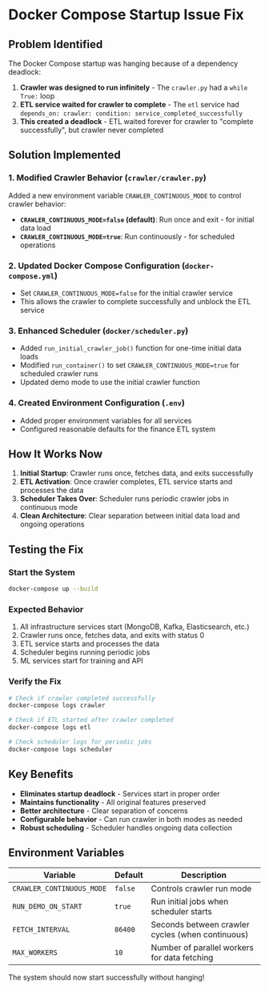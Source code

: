 # Docker Compose Startup Issue Fix

## Problem Identified

The Docker Compose startup was hanging because of a dependency deadlock:

1. **Crawler was designed to run infinitely** - The `crawler.py` had a `while True:` loop
2. **ETL service waited for crawler to complete** - The `etl` service had `depends_on: crawler: condition: service_completed_successfully`
3. **This created a deadlock** - ETL waited forever for crawler to "complete successfully", but crawler never completed

## Solution Implemented

### 1. Modified Crawler Behavior (`crawler/crawler.py`)

Added a new environment variable `CRAWLER_CONTINUOUS_MODE` to control crawler behavior:

- **`CRAWLER_CONTINUOUS_MODE=false` (default)**: Run once and exit - for initial data load
- **`CRAWLER_CONTINUOUS_MODE=true`**: Run continuously - for scheduled operations

### 2. Updated Docker Compose Configuration (`docker-compose.yml`)

- Set `CRAWLER_CONTINUOUS_MODE=false` for the initial crawler service
- This allows the crawler to complete successfully and unblock the ETL service

### 3. Enhanced Scheduler (`docker/scheduler.py`)

- Added `run_initial_crawler_job()` function for one-time initial data loads
- Modified `run_container()` to set `CRAWLER_CONTINUOUS_MODE=true` for scheduled crawler runs
- Updated demo mode to use the initial crawler function

### 4. Created Environment Configuration (`.env`)

- Added proper environment variables for all services
- Configured reasonable defaults for the finance ETL system

## How It Works Now

1. **Initial Startup**: Crawler runs once, fetches data, and exits successfully
2. **ETL Activation**: Once crawler completes, ETL service starts and processes the data
3. **Scheduler Takes Over**: Scheduler runs periodic crawler jobs in continuous mode
4. **Clean Architecture**: Clear separation between initial data load and ongoing operations

## Testing the Fix

### Start the System
```bash
docker-compose up --build
```

### Expected Behavior
1. All infrastructure services start (MongoDB, Kafka, Elasticsearch, etc.)
2. Crawler runs once, fetches data, and exits with status 0
3. ETL service starts and processes the data
4. Scheduler begins running periodic jobs
5. ML services start for training and API

### Verify the Fix
```bash
# Check if crawler completed successfully
docker-compose logs crawler

# Check if ETL started after crawler completed
docker-compose logs etl

# Check scheduler logs for periodic jobs
docker-compose logs scheduler
```

## Key Benefits

- **Eliminates startup deadlock** - Services start in proper order
- **Maintains functionality** - All original features preserved
- **Better architecture** - Clear separation of concerns
- **Configurable behavior** - Can run crawler in both modes as needed
- **Robust scheduling** - Scheduler handles ongoing data collection

## Environment Variables

| Variable | Default | Description |
|----------|---------|-------------|
| `CRAWLER_CONTINUOUS_MODE` | `false` | Controls crawler run mode |
| `RUN_DEMO_ON_START` | `true` | Run initial jobs when scheduler starts |
| `FETCH_INTERVAL` | `86400` | Seconds between crawler cycles (when continuous) |
| `MAX_WORKERS` | `10` | Number of parallel workers for data fetching |

The system should now start successfully without hanging!